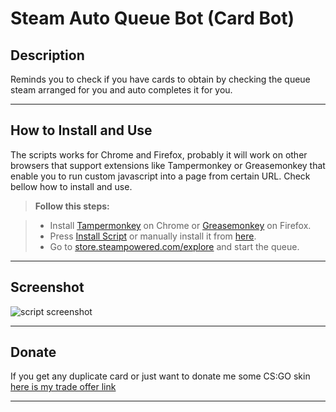 # Steam Auto Queue Bot (Card Bot)

Description
-------------------
Reminds you to check if you have cards to obtain by checking the queue steam arranged for you and auto completes it for you.


----------


How to Install and Use
-------------------

The scripts works for Chrome and Firefox, probably it will work on other browsers that support extensions like Tampermonkey or Greasemonkey that enable you to run custom javascript into a page from certain URL. Check bellow how to install and use.

> **Follow this steps:**

> - Install [Tampermonkey](https://chrome.google.com/webstore/detail/tampermonkey/dhdgffkkebhmkfjojejmpbldmpobfkfo) on Chrome or [Greasemonkey](https://addons.mozilla.org/pt-pt/firefox/addon/greasemonkey/) on Firefox.
> - Press [Install Script](https://github.com/mig4ng/SteamAutoGameQueue/raw/master/SteamAutoGameQueue.user.js) or manually install it from [here](https://github.com/mig4ng/SteamQueueBotChristmas2015/blob/master/SteamAutoGameQueue.user.js).
> - Go to [store.steampowered.com/explore](http://store.steampowered.com/explore/) and start the queue.
> 

----------


Screenshot
-------------------
![script screenshot](http://i.imgur.com/bDUD4y0.png)

----------


Donate
-------------------

If you get any duplicate card or just want to donate me some CS:GO skin [here is my trade offer link](https://steamcommunity.com/tradeoffer/new/?partner=107239973&token=OacSUh60)

----------
